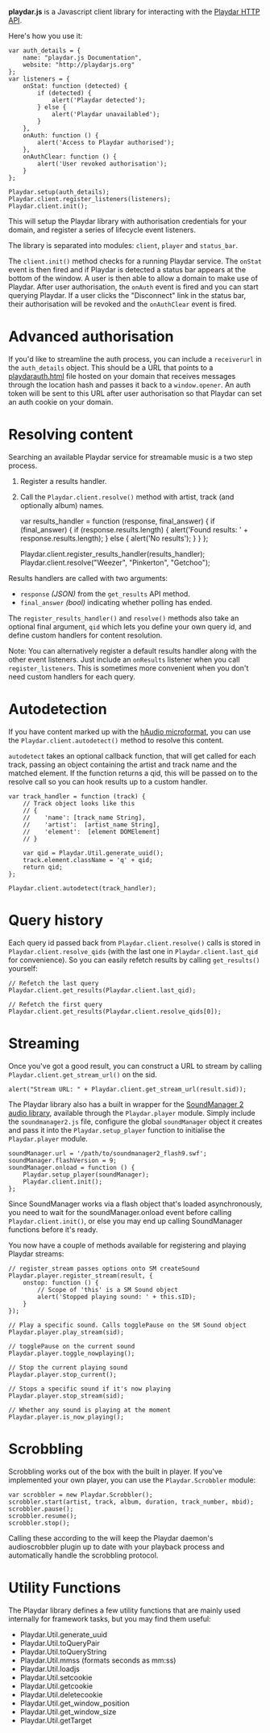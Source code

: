 **playdar.js** is a Javascript client library for interacting with the [Playdar HTTP API](http://www.playdar.org/api.html).

Here's how you use it:

    var auth_details = {
        name: "playdar.js Documentation",
        website: "http://playdarjs.org"
    };
    var listeners = {
        onStat: function (detected) {
            if (detected) {
                alert('Playdar detected');
            } else {
                alert('Playdar unavailabled');
            }
        },
        onAuth: function () {
            alert('Access to Playdar authorised');
        },
        onAuthClear: function () {
            alert('User revoked authorisation');
        }
    };
    
    Playdar.setup(auth_details);
    Playdar.client.register_listeners(listeners);
    Playdar.client.init();

This will setup the Playdar library with authorisation credentials for your domain, and register a series of lifecycle event listeners.

The library is separated into modules: `client`, `player` and `status_bar`.

The `client.init()` method checks for a running Playdar service. The `onStat` event is then fired and if Playdar is detected a status bar appears at the bottom of the window. A user is then able to allow a domain to make use of Playdar. After user authorisation, the `onAuth` event is fired and you can start querying Playdar. If a user clicks the "Disconnect" link in the status bar, their authorisation will be revoked and the `onAuthClear` event is fired.

Advanced authorisation
======================

If you'd like to streamline the auth process, you can include a `receiverurl` in the `auth_details` object. This should be a URL that points to a [playdarauth.html](http://www.playdarjs.org/playdarauth.html) file hosted on your domain that receives messages through the location hash and passes it back to a `window.opener`. An auth token will be sent to this URL after user authorisation so that Playdar can set an auth cookie on your domain.

Resolving content
=================

Searching an available Playdar service for streamable music is a two step process.

1. Register a results handler.
2. Call the `Playdar.client.resolve()` method with artist, track (and optionally album) names.

    var results_handler = function (response, final_answer) {
        if (final_answer) {
            if (response.results.length) {
                alert('Found results: ' + response.results.length);
            } else {
                alert('No results');
            }
        }
    };
    
    Playdar.client.register_results_handler(results_handler);
    Playdar.client.resolve("Weezer", "Pinkerton", "Getchoo");

Results handlers are called with two arguments:

* `response` *(JSON)* from the `get_results` API method.
* `final_answer` *(bool)* indicating whether polling has ended.

The `register_results_handler()` and `resolve()` methods also take an optional final argument, `qid` which lets you define your own query id, and define custom handlers for content resolution.

Note: You can alternatively register a default results handler along with the other event listeners. Just include an `onResults` listener when you call `register_listeners`. This is sometimes more convenient when you don't need custom handlers for each query.

Autodetection
=============

If you have content marked up with the [hAudio microformat](http://microformats.org/wiki/haudio), you can use the `Playdar.client.autodetect()` method to resolve this content.

`autodetect` takes an optional callback function, that will get called for each track, passing an object containing the artist and track name and the matched element. If the function returns a qid, this will be passed on to the resolve call so you can hook results up to a custom handler.

    var track_handler = function (track) {
        // Track object looks like this
        // {
        //    'name': [track_name String],
        //    'artist':  [artist_name String],
        //    'element':  [element DOMElement]
        // }
        
        var qid = Playdar.Util.generate_uuid();
        track.element.className = 'q' + qid;
        return qid;
    };
    
    Playdar.client.autodetect(track_handler);

Query history
=============

Each query id passed back from `Playdar.client.resolve()` calls is stored in `Playdar.client.resolve_qids` (with the last one in `Playdar.client.last_qid` for convenience). So you can easily refetch results by calling `get_results()` yourself:

    // Refetch the last query
    Playdar.client.get_results(Playdar.client.last_qid);
    
    // Refetch the first query
    Playdar.client.get_results(Playdar.client.resolve_qids[0]);

Streaming
=========

Once you've got a good result, you can construct a URL to stream by calling `Playdar.client.get_stream_url()` on the sid.

    alert("Stream URL: " + Playdar.client.get_stream_url(result.sid));

The Playdar library also has a built in wrapper for the [SoundManager 2 audio library](http://www.schillmania.com/projects/soundmanager2/), available through the `Playdar.player` module. Simply include the `soundmanager2.js` file, configure the global `soundManager` object it creates and pass it into the `Playdar.setup_player` function to initialise the `Playdar.player` module.

    soundManager.url = '/path/to/soundmanager2_flash9.swf';
    soundManager.flashVersion = 9;
    soundManager.onload = function () {
        Playdar.setup_player(soundManager);
        Playdar.client.init();
    };

Since SoundManager works via a flash object that's loaded asynchronously, you need to wait for the soundManager.onload event before calling `Playdar.client.init()`, or else you may end up calling SoundManager functions before it's ready.

You now have a couple of methods available for registering and playing Playdar streams:

    // register_stream passes options onto SM createSound
    Playdar.player.register_stream(result, {
        onstop: function () {
            // Scope of 'this' is a SM Sound object
            alert('Stopped playing sound: ' + this.sID);
        }
    });
    
    // Play a specific sound. Calls togglePause on the SM Sound object
    Playdar.player.play_stream(sid);
    
    // togglePause on the current sound
    Playdar.player.toggle_nowplaying();
    
    // Stop the current playing sound
    Playdar.player.stop_current();
    
    // Stops a specific sound if it's now playing
    Playdar.player.stop_stream(sid);
    
    // Whether any sound is playing at the moment
    Playdar.player.is_now_playing();

Scrobbling
==========

Scrobbling works out of the box with the built in player. If you've implemented your own player, you can use the `Playdar.Scrobbler` module:

    var scrobbler = new Playdar.Scrobbler();
    scrobbler.start(artist, track, album, duration, track_number, mbid);
    scrobbler.pause();
    scrobbler.resume();
    scrobbler.stop();

Calling these according to the  will keep the Playdar daemon's audioscrobbler plugin up to date with your playback process and automatically handle the scrobbling protocol.

Utility Functions
=================

The Playdar library defines a few utility functions that are mainly used internally for framework tasks, but you may find them useful:

* Playdar.Util.generate_uuid
* Playdar.Util.toQueryPair
* Playdar.Util.toQueryString
* Playdar.Util.mmss (formats seconds as mm:ss)
* Playdar.Util.loadjs
* Playdar.Util.setcookie
* Playdar.Util.getcookie
* Playdar.Util.deletecookie
* Playdar.Util.get_window_position
* Playdar.Util.get_window_size
* Playdar.Util.getTarget